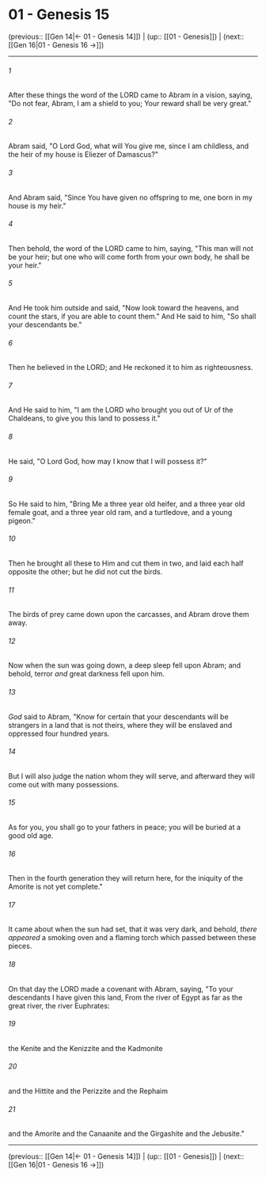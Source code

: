 # 01 - Genesis 15

(previous:: [[Gen 14|← 01 - Genesis 14]]) | (up:: [[01 - Genesis]]) | (next:: [[Gen 16|01 - Genesis 16 →]])

***


###### 1 
After these things the word of the LORD came to Abram in a vision, saying, "Do not fear, Abram, I am a shield to you; Your reward shall be very great." 

###### 2 
Abram said, "O Lord God, what will You give me, since I am childless, and the heir of my house is Eliezer of Damascus?" 

###### 3 
And Abram said, "Since You have given no offspring to me, one born in my house is my heir." 

###### 4 
Then behold, the word of the LORD came to him, saying, "This man will not be your heir; but one who will come forth from your own body, he shall be your heir." 

###### 5 
And He took him outside and said, "Now look toward the heavens, and count the stars, if you are able to count them." And He said to him, "So shall your descendants be." 

###### 6 
Then he believed in the LORD; and He reckoned it to him as righteousness. 

###### 7 
And He said to him, "I am the LORD who brought you out of Ur of the Chaldeans, to give you this land to possess it." 

###### 8 
He said, "O Lord God, how may I know that I will possess it?" 

###### 9 
So He said to him, "Bring Me a three year old heifer, and a three year old female goat, and a three year old ram, and a turtledove, and a young pigeon." 

###### 10 
Then he brought all these to Him and cut them in two, and laid each half opposite the other; but he did not cut the birds. 

###### 11 
The birds of prey came down upon the carcasses, and Abram drove them away. 

###### 12 
Now when the sun was going down, a deep sleep fell upon Abram; and behold, terror _and_ great darkness fell upon him. 

###### 13 
_God_ said to Abram, "Know for certain that your descendants will be strangers in a land that is not theirs, where they will be enslaved and oppressed four hundred years. 

###### 14 
But I will also judge the nation whom they will serve, and afterward they will come out with many possessions. 

###### 15 
As for you, you shall go to your fathers in peace; you will be buried at a good old age. 

###### 16 
Then in the fourth generation they will return here, for the iniquity of the Amorite is not yet complete." 

###### 17 
It came about when the sun had set, that it was very dark, and behold, _there appeared_ a smoking oven and a flaming torch which passed between these pieces. 

###### 18 
On that day the LORD made a covenant with Abram, saying, "To your descendants I have given this land, From the river of Egypt as far as the great river, the river Euphrates: 

###### 19 
the Kenite and the Kenizzite and the Kadmonite 

###### 20 
and the Hittite and the Perizzite and the Rephaim 

###### 21 
and the Amorite and the Canaanite and the Girgashite and the Jebusite."

***

(previous:: [[Gen 14|← 01 - Genesis 14]]) | (up:: [[01 - Genesis]]) | (next:: [[Gen 16|01 - Genesis 16 →]])
